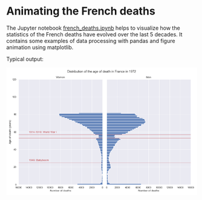 # Animating the French deaths

The Jupyter notebook [french_deaths.ipynb](french_deaths.ipynb) helps to visualize how the statistics of the French deaths have evolved over the last 5 decades.
It contains some examples of data processing with pandas and figure animation using matplotlib.

Typical output:

![Animation of the age distribution over the years](deaths_wm.gif)

